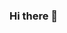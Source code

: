 ### Hi there 👋

<!--
**Luizfsn/luizfsn** is a ✨ _special_ ✨ repository because its `README.md` (this file) appears on your GitHub profile.

Here are some ideas to get you started:

:point_right: I'm Luiz F.Nunes

:br: Information Security | Cybersecurity | Analyst SOC | Defense-in-depth | Cyber Security News | Blue Team | Infrastructure | Hacking :br:
-->
